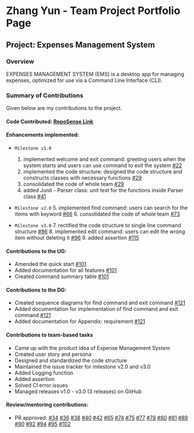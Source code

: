# Zhang Yun - Team Project Portfolio Page

## Project: Expenses Management System

### Overview

EXPENSES MANAGEMENT SYSTEM (EMS) is a desktop app for managing expenses, optimized for use via a Command Line
Interface (CLI).

### Summary of Contributions

Given below are my contributions to the project.

#### Code Contributed: [RepoSense Link](https://nus-tic4001-ay2122s1.github.io/tp-dashboard/?search=&sort=groupTitle&sortWithin=title&timeframe=commit&mergegroup=&groupSelect=groupByRepos&breakdown=true&checkedFileTypes=docs~functional-code~test-code~other&since=2021-09-17&tabOpen=true&tabType=authorship&tabAuthor=zyjarvis&tabRepo=AY2122S1-TIC4001-F18-2%2Ftp%5Bmaster%5D&authorshipIsMergeGroup=false&authorshipFileTypes=docs~functional-code~test-code&authorshipIsBinaryFileTypeChecked=false)

#### Enhancements implemented:

* ```Milestone v1.0```
  1. implemented welcome and exit command: greeting users when the system starts and users can use command to exit the system [#22](https://github.com/AY2122S1-TIC4001-F18-2/tp/pull/22)
  2. implemented the code structure: designed the code structure and constructs classes with necessary functions [#29](https://github.com/AY2122S1-TIC4001-F18-2/tp/pull/29)
  3. consolidated the code of whole team [#29](https://github.com/AY2122S1-TIC4001-F18-2/tp/pull/29)
  4. added Junit - Parser class: unit test for the functions inside Parser class [#41](https://github.com/AY2122S1-TIC4001-F18-2/tp/pull/41)

* ```Milestone v2.0```
  5. implemented find command: users can search for the items with keyword [#66](https://github.com/AY2122S1-TIC4001-F18-2/tp/pull/66)
  6. consolidated the code of whole team [#73](https://github.com/AY2122S1-TIC4001-F18-2/tp/pull/73)

* ```Milestone v3.0```
  7. rectified the code structure to single line command structure [#86](https://github.com/AY2122S1-TIC4001-F18-2/tp/pull/86)
  8. implemented edit command: users can edit the wrong item without deleting it [#96](https://github.com/AY2122S1-TIC4001-F18-2/tp/pull/96)
  9. added assertion [#115](https://github.com/AY2122S1-TIC4001-F18-2/tp/pull/115)

#### Contributions to the UG:

* Amended the quick start [#101](https://github.com/AY2122S1-TIC4001-F18-2/tp/pull/101)
* Added documentation for all features [#101](https://github.com/AY2122S1-TIC4001-F18-2/tp/pull/101)
* Created command summary table [#101](https://github.com/AY2122S1-TIC4001-F18-2/tp/pull/101)

#### Contributions to the DG:

* Created sequence diagrams for find command and exit command [#121](https://github.com/AY2122S1-TIC4001-F18-2/tp/pull/121)
* Added documentation for implementation of find command and exit command [#121](https://github.com/AY2122S1-TIC4001-F18-2/tp/pull/121)
* Added documentation for Appendix: requirement [#121](https://github.com/AY2122S1-TIC4001-F18-2/tp/pull/121)

#### Contributions to team-based tasks

* Came up with the product idea of Expense Management System
* Created user story and persona
* Designed and standardized the code structure
* Maintained the issue tracker for milestone v2.0 and v3.0
* Added Logging function
* Added assertion
* Solved CI error issues
* Managed releases v1.0 - v3.0 (3 releases) on GitHub

#### Review/mentoring contributions:

* PR approved: 
  [#34](https://github.com/AY2122S1-TIC4001-F18-2/tp/pull/34)
  [#36](https://github.com/AY2122S1-TIC4001-F18-2/tp/pull/36)
  [#38](https://github.com/AY2122S1-TIC4001-F18-2/tp/pull/38)
  [#40](https://github.com/AY2122S1-TIC4001-F18-2/tp/pull/40)
  [#42](https://github.com/AY2122S1-TIC4001-F18-2/tp/pull/42)
  [#65](https://github.com/AY2122S1-TIC4001-F18-2/tp/pull/65)
  [#74](https://github.com/AY2122S1-TIC4001-F18-2/tp/pull/74)
  [#75](https://github.com/AY2122S1-TIC4001-F18-2/tp/pull/75)
  [#77](https://github.com/AY2122S1-TIC4001-F18-2/tp/pull/77)
  [#78](https://github.com/AY2122S1-TIC4001-F18-2/tp/pull/78)
  [#80](https://github.com/AY2122S1-TIC4001-F18-2/tp/pull/80)
  [#81](https://github.com/AY2122S1-TIC4001-F18-2/tp/pull/81)
  [#89](https://github.com/AY2122S1-TIC4001-F18-2/tp/pull/89)
  [#90](https://github.com/AY2122S1-TIC4001-F18-2/tp/pull/90)
  [#92](https://github.com/AY2122S1-TIC4001-F18-2/tp/pull/92)
  [#94](https://github.com/AY2122S1-TIC4001-F18-2/tp/pull/94)
  [#95](https://github.com/AY2122S1-TIC4001-F18-2/tp/pull/95)
  [#102](https://github.com/AY2122S1-TIC4001-F18-2/tp/pull/102)